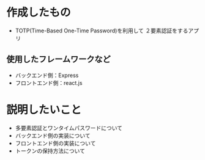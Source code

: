 # 作成したもの

- TOTP(Time-Based One-Time Password)を利用して ２要素認証をするアプリ

## 使用したフレームワークなど

- バックエンド側：Express
- フロントエンド側：react.js

# 説明したいこと

- 多要素認証とワンタイムパスワードについて
- バックエンド側の実装について
- フロントエンド側の実装について
- トークンの保持方法について
